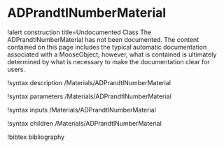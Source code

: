 <!-- MOOSE Documentation Stub: Remove this when content is added. -->

# ADPrandtlNumberMaterial

!alert construction title=Undocumented Class
The ADPrandtlNumberMaterial has not been documented. The content contained on this page includes the
typical automatic documentation associated with a MooseObject; however, what is contained is
ultimately determined by what is necessary to make the documentation clear for users.

!syntax description /Materials/ADPrandtlNumberMaterial

!syntax parameters /Materials/ADPrandtlNumberMaterial

!syntax inputs /Materials/ADPrandtlNumberMaterial

!syntax children /Materials/ADPrandtlNumberMaterial

!bibtex bibliography
